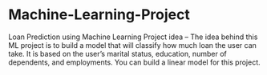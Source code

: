 # Machine-Learning-Project
 Loan Prediction using Machine Learning Project idea – The idea behind this ML project is to build a model that will classify how much loan the user can take.  It is based on the user’s marital status, education, number of dependents, and employments. You can build a linear model for this project.
